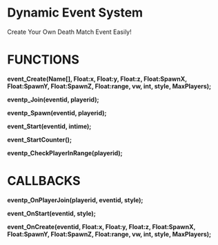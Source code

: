 # Dynamic Event System
Create Your Own Death Match Event Easily!

# FUNCTIONS

**event_Create(Name[], Float:x, Float:y, Float:z, Float:SpawnX, Float:SpawnY, Float:SpawnZ, Float:range, vw, int, style, MaxPlayers);**

**eventp_Join(eventid, playerid);**

**eventp_Spawn(eventid, playerid);**

**event_Start(eventid, intime);**

**event_StartCounter();**

**eventp_CheckPlayerInRange(playerid);**

# CALLBACKS

**eventp_OnPlayerJoin(playerid, eventid, style);**

**event_OnStart(eventid, style);**

**event_OnCreate(eventid, Float:x, Float:y, Float:z, Float:SpawnX, Float:SpawnY, Float:SpawnZ, Float:range, vw, int, style, MaxPlayers);**
